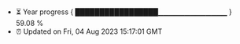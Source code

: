 - ⏳ Year progress { █████████████████▁▁▁▁▁▁▁▁▁▁▁▁▁ } 59.08 %
- ⏰ Updated on Fri, 04 Aug 2023 15:17:01 GMT

